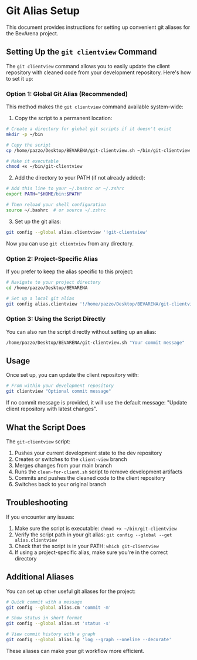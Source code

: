 # Git Alias Setup

This document provides instructions for setting up convenient git aliases for the BevArena project.

## Setting Up the `git clientview` Command

The `git clientview` command allows you to easily update the client repository with cleaned code from your development repository. Here's how to set it up:

### Option 1: Global Git Alias (Recommended)

This method makes the `git clientview` command available system-wide:

1. Copy the script to a permanent location:

```bash
# Create a directory for global git scripts if it doesn't exist
mkdir -p ~/bin

# Copy the script
cp /home/pazzo/Desktop/BEVARENA/git-clientview.sh ~/bin/git-clientview

# Make it executable
chmod +x ~/bin/git-clientview
```

2. Add the directory to your PATH (if not already added):

```bash
# Add this line to your ~/.bashrc or ~/.zshrc
export PATH="$HOME/bin:$PATH"

# Then reload your shell configuration
source ~/.bashrc  # or source ~/.zshrc
```

3. Set up the git alias:

```bash
git config --global alias.clientview '!git-clientview'
```

Now you can use `git clientview` from any directory.

### Option 2: Project-Specific Alias

If you prefer to keep the alias specific to this project:

```bash
# Navigate to your project directory
cd /home/pazzo/Desktop/BEVARENA

# Set up a local git alias
git config alias.clientview '!/home/pazzo/Desktop/BEVARENA/git-clientview.sh'
```

### Option 3: Using the Script Directly

You can also run the script directly without setting up an alias:

```bash
/home/pazzo/Desktop/BEVARENA/git-clientview.sh "Your commit message"
```

## Usage

Once set up, you can update the client repository with:

```bash
# From within your development repository
git clientview "Optional commit message"
```

If no commit message is provided, it will use the default message: "Update client repository with latest changes".

## What the Script Does

The `git-clientview` script:

1. Pushes your current development state to the dev repository
2. Creates or switches to the `client-view` branch
3. Merges changes from your main branch
4. Runs the `clean-for-client.sh` script to remove development artifacts
5. Commits and pushes the cleaned code to the client repository
6. Switches back to your original branch

## Troubleshooting

If you encounter any issues:

1. Make sure the script is executable: `chmod +x ~/bin/git-clientview`
2. Verify the script path in your git alias: `git config --global --get alias.clientview`
3. Check that the script is in your PATH: `which git-clientview`
4. If using a project-specific alias, make sure you're in the correct directory

## Additional Aliases

You can set up other useful git aliases for the project:

```bash
# Quick commit with a message
git config --global alias.cm 'commit -m'

# Show status in short format
git config --global alias.st 'status -s'

# View commit history with a graph
git config --global alias.lg 'log --graph --oneline --decorate'
```

These aliases can make your git workflow more efficient.
